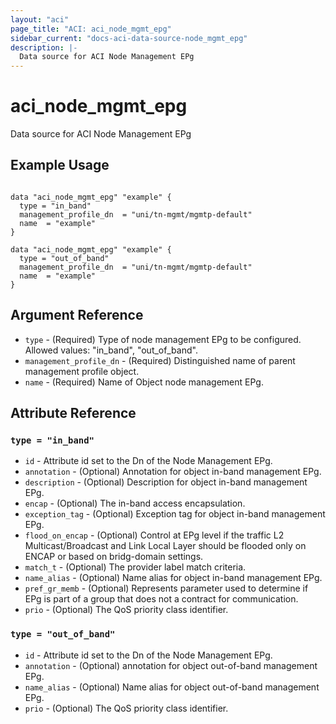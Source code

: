 ```yaml
---
layout: "aci"
page_title: "ACI: aci_node_mgmt_epg"
sidebar_current: "docs-aci-data-source-node_mgmt_epg"
description: |-
  Data source for ACI Node Management EPg
---
```


# aci_node_mgmt_epg

Data source for ACI Node Management EPg

## Example Usage

```hcl

data "aci_node_mgmt_epg" "example" {
  type = "in_band"
  management_profile_dn  = "uni/tn-mgmt/mgmtp-default"
  name  = "example"
}

data "aci_node_mgmt_epg" "example" {
  type = "out_of_band"
  management_profile_dn  = "uni/tn-mgmt/mgmtp-default"
  name  = "example"
}

```

## Argument Reference

- `type` - (Required) Type of node management EPg to be configured.  
  Allowed values: "in_band", "out_of_band".
- `management_profile_dn` - (Required) Distinguished name of parent management profile object.
- `name` - (Required) Name of Object node management EPg.

## Attribute Reference

### `type = "in_band"`

- `id` - Attribute id set to the Dn of the Node Management EPg.
- `annotation` - (Optional) Annotation for object in-band management EPg.
- `description` - (Optional) Description for object in-band management EPg.
- `encap` - (Optional) The in-band access encapsulation.
- `exception_tag` - (Optional) Exception tag for object in-band management EPg.
- `flood_on_encap` - (Optional) Control at EPg level if the traffic L2 Multicast/Broadcast and Link Local Layer should be flooded only on ENCAP or based on bridg-domain settings.
- `match_t` - (Optional) The provider label match criteria.
- `name_alias` - (Optional) Name alias for object in-band management EPg.
- `pref_gr_memb` - (Optional) Represents parameter used to determine if EPg is part of a group that does not a contract for communication.
- `prio` - (Optional) The QoS priority class identifier.

### `type = "out_of_band"`

- `id` - Attribute id set to the Dn of the Node Management EPg.
- `annotation` - (Optional) annotation for object out-of-band management EPg.
- `name_alias` - (Optional) Name alias for object out-of-band management EPg.
- `prio` - (Optional) The QoS priority class identifier.
